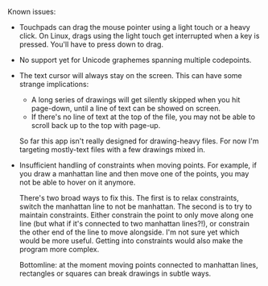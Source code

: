 Known issues:
* Touchpads can drag the mouse pointer using a light touch or a heavy click.
  On Linux, drags using the light touch get interrupted when a key is pressed.
  You'll have to press down to drag.

* No support yet for Unicode graphemes spanning multiple codepoints.

* The text cursor will always stay on the screen. This can have some strange
  implications:

    * A long series of drawings will get silently skipped when you hit
      page-down, until a line of text can be showed on screen.
    * If there's no line of text at the top of the file, you may not be able
      to scroll back up to the top with page-up.

  So far this app isn't really designed for drawing-heavy files. For now I'm
  targeting mostly-text files with a few drawings mixed in.

* Insufficient handling of constraints when moving points. For example, if you
  draw a manhattan line and then move one of the points, you may not be able
  to hover on it anymore.

  There's two broad ways to fix this. The first is to relax constraints,
  switch the manhattan line to not be manhattan. The second is to try to
  maintain constraints. Either constrain the point to only move along one line
  (but what if it's connected to two manhattan lines?!), or constrain the
  other end of the line to move alongside. I'm not sure yet which would be
  more useful. Getting into constraints would also make the program more
  complex.

  Bottomline: at the moment moving points connected to manhattan lines,
  rectangles or squares can break drawings in subtle ways.

